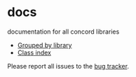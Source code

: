 # docs
documentation for all concord libraries

- [Grouped by library](modules.html)
- [Class index](annotated.html)

Please report all issues to the [bug tracker](https://github.com/open-concord/docs/issues).
